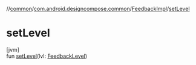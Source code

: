 //[common](../../../index.md)/[com.android.designcompose.common](../index.md)/[FeedbackImpl](index.md)/[setLevel](set-level.md)

# setLevel

[jvm]\
fun [setLevel](set-level.md)(lvl: [FeedbackLevel](../-feedback-level/index.md))
